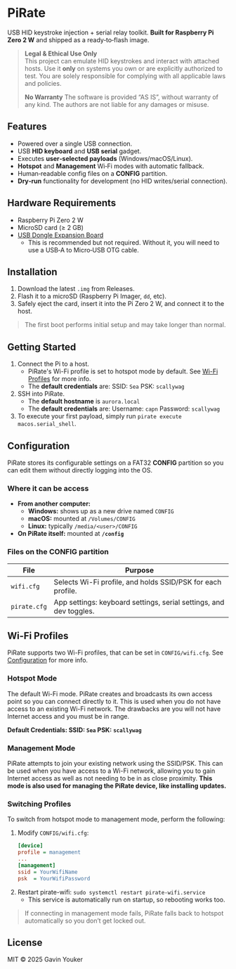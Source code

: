 # PiRate

USB HID keystroke injection + serial relay toolkit. **Built for Raspberry Pi Zero 2 W** and shipped as a ready‑to‑flash image.

> **Legal & Ethical Use Only**  
> This project can emulate HID keystrokes and interact with attached hosts. Use it **only** on 
> systems you own or are explicitly authorized to test. You are solely responsible for complying
> with all applicable laws and policies.
>
> **No Warranty** 
> The software is provided “AS IS”, without warranty of any kind. The authors are not liable for
> any damages or misuse.

## Features
- Powered over a single USB connection.
- USB **HID keyboard** and **USB serial** gadget.
- Executes **user‑selected payloads** (Windows/macOS/Linux).
- **Hotspot** and **Management** Wi‑Fi modes with automatic fallback.
- Human‑readable config files on a **CONFIG** partition.
- **Dry‑run** functionality for development (no HID writes/serial connection).

## Hardware Requirements
- Raspberry Pi Zero 2 W
- MicroSD card (≥ 2 GB)
- [USB Dongle Expansion Board](https://www.amazon.com/GeeekPi-Dongle-Expansion-Raspberry-Inserted/dp/B098JP79ZX)
  - This is recommended but not required. Without it, you will need to use a USB‑A to Micro‑USB OTG cable.

## Installation
1. Download the latest `.img` from Releases.
2. Flash it to a microSD (Raspberry Pi Imager, `dd`, etc).
3. Safely eject the card, insert it into the Pi Zero 2 W, and connect it to the host.

> The first boot performs initial setup and may take longer than normal.

## Getting Started
1. Connect the Pi to a host. 
    - PiRate's Wi-Fi profile is set to hotspot mode by default. See [Wi-Fi Profiles](#wi-fi-profiles) for more info.
    - The **default credentials** are: SSID: `Sea` PSK: `scallywag`
2. SSH into PiRate.
    - The **default hostname** is `aurora.local`
    - The **default credentials** are: Username: `capn` Password: `scallywag`
3. To execute your first payload, simply run `pirate execute macos.serial_shell`.

## Configuration
PiRate stores its configurable settings on a FAT32 **CONFIG** partition so you can edit them
without directly logging into the OS.

### Where it can be access
- **From another computer:**
  - **Windows:** shows up as a new drive named `CONFIG`
  - **macOS:** mounted at `/Volumes/CONFIG`
  - **Linux:** typically `/media/<user>/CONFIG`
- **On PiRate itself:** mounted at **`/config`**

### Files on the CONFIG partition
| File         | Purpose                                                            |
|--------------|--------------------------------------------------------------------|
| `wifi.cfg`   | Selects Wi-Fi profile, and holds SSID/PSK for each profile.        |
| `pirate.cfg` | App settings: keyboard settings, serial settings, and dev toggles. |

## Wi-Fi Profiles
PiRate supports two Wi-Fi profiles, that can be set in `CONFIG/wifi.cfg`. See [Configuration](#configuration) for more info.

### Hotspot Mode
The default Wi-Fi mode. PiRate creates and broadcasts its own access point so you can connect directly to it. This is used when you do not have access to an existing Wi-Fi network. The drawbacks are you will not have Internet access and you must be in range.

**Default Credentials: SSID: `Sea` PSK: `scallywag`**

### Management Mode
PiRate attempts to join your existing network using the SSID/PSK. This can be used when you have access to a Wi-Fi network, allowing you to gain Internet access as well as not needing to be in as close proximity. **This mode is also used for managing the PiRate device, like installing updates.**

### Switching Profiles
To switch from hotspot mode to management mode, perform the following:
1. Modify `CONFIG/wifi.cfg`:
    ```ini
    [device]
    profile = management
    ...
    [management]
    ssid = YourWifiName
    psk  = YourWifiPassword
    ```
2. Restart pirate-wifi: `sudo systemctl restart pirate-wifi.service`
    - This service is automatically run on startup, so rebooting works too.

> If connecting in management mode fails, PiRate falls back to hotspot automatically so you don’t get locked out.

## License
MIT © 2025 Gavin Youker
